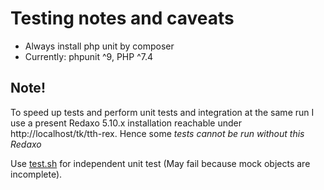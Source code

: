 # Testing notes and caveats

* Always install php unit by composer
* Currently: phpunit ^9, PHP ^7.4

## Note!

To speed up tests and perform unit tests and integration at the same run I use a present Redaxo 5.10.x installation reachable under http://localhost/tk/tth-rex. Hence some _tests cannot be run without this Redaxo_

Use [test.sh](./test.sh) for independent unit test (May fail because mock objects are incomplete).

